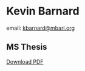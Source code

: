 # Kevin Barnard
email: [kbarnard@mbari.org](mailto:kbarnard@mbari.org)

## MS Thesis
[Download PDF](https://raw.githubusercontent.com/kevinsbarnard/ms-thesis/master/thesis.pdf)
